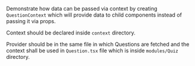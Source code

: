 Demonstrate how data can be passed via context by creating `QuestionContext` which will provide data to child components instead of passing it via props.

Context should be declared inside `context` directory.

Provider should be in the same file in which Questions are fetched and the context shall be used in `Question.tsx` file which is inside `modules/Quiz` directory.
